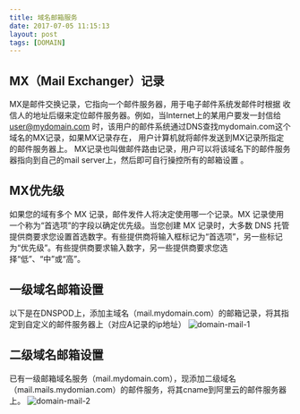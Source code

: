 ```yaml
---
title: 域名邮箱服务
date: 2017-07-05 11:15:13
layout: post
tags: [DOMAIN]
---
```


## MX（Mail Exchanger）记录

MX是邮件交换记录，它指向一个邮件服务器，用于电子邮件系统发邮件时根据 收信人的地址后缀来定位邮件服务器。例如，当Internet上的某用户要发一封信给 user@mydomain.com 时，该用户的邮件系统通过DNS查找mydomain.com这个域名的MX记录，如果MX记录存在， 用户计算机就将邮件发送到MX记录所指定的邮件服务器上。 MX记录也叫做邮件路由记录，用户可以将该域名下的邮件服务器指向到自己的mail server上，然后即可自行操控所有的邮箱设置 。

<!-- more -->

## MX优先级

如果您的域有多个 MX 记录，邮件发件人将决定使用哪一个记录。MX 记录使用一个称为“首选项”的字段以确定优先级。当您创建 MX 记录时，大多数 DNS 托管提供商要求您设置首选数字。有些提供商将输入框标记为“首选项”，另一些标记为“优先级”。有些提供商要求输入数字，另一些提供商要求您选择“低”、“中”或“高”。

## 一级域名邮箱设置

以下是在DNSPOD上，添加主域名（mail.mydomain.com）的邮箱记录，将其指定到自定义的邮件服务器上（对应A记录的ip地址）
![domain-mail-1](http://pic-blog.bfvyun.com/domain/domain-mail-1.jpg)

## 二级域名邮箱设置

已有一级邮箱域名服务（mail.mydomain.com），现添加二级域名（mail.mails.mydomian.com）的邮件服务，将其cname到阿里云的邮件服务器上。
![domain-mail-2](http://pic-blog.bfvyun.com/domain/domain-mail-2.jpg)

